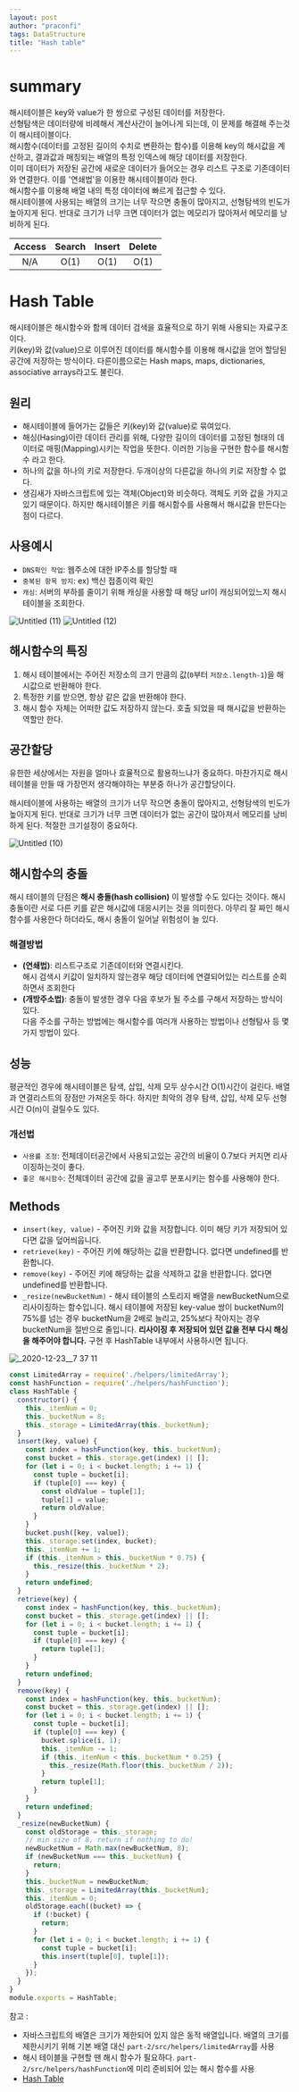```yaml
---
layout: post
author: "praconfi"
tags: DataStructure
title: "Hash table"
---
```

# summary
해시테이블은 key와 value가 한 쌍으로 구성된 데이터를 저장한다.  
선형탐색은 데이터량에 비례해서 계산사간이 늘어나게 되는데, 이 문제를 해결해 주는것이 해시테이블이다.  
해시함수(데이터를 고정된 길이의 수치로 변환하는 함수)를 이용해 key의 해시값을 계산하고, 결과값과 매칭되는 배열의 특정 인덱스에 해당 데이터를 저장한다.  
이미 데이터가 저장된 공간에 새로운 데이터가 들어오는 경우 리스트 구조로 기존데이터와 연결한다. 이를 '연쇄법'을 이용한 해시테이블이라 한다.  
해시함수를 이용해 배열 내의 특정 데이터에 빠르게 접근할 수 있다.  
해시테이블에 사용되는 배열의 크기는 너무 작으면 충돌이 많아지고, 선형탐색의 빈도가 높아지게 된다. 반대로 크기가 너무 크면 데이터가 없는 메모리가 많아져서 메모리를 낭비하게 된다.  

|Access| Search|Insert|Delete|   
|:---: | :---: | :---: | :---: |   
| N/A|O(1)|O(1)|O(1)|  

# Hash Table
해시테이블은 해시함수와 함께 데이터 검색을 효율적으로 하기 위해 사용되는 자료구조이다.  
키(key)와 값(value)으로 이루어진 데이터를 해시함수를 이용해 해시값을 얻어 할당된 공간에 저장하는 방식이다.
다른이름으로는 Hash maps, maps, dictionaries, associative arrays라고도 불린다.

## 원리
- 해시테이블에 들어가는 값들은 키(key)와 값(value)로 묶여있다.
- 해싱(Hasing)이란 데이터 관리를 위해, 다양한 길이의 데이터를 고정된 형태의 데이터로 매핑(Mapping)시키는 작업을 뜻한다. 이러한 기능을 구현한 함수를 해시함수 라고 한다.
- 하나의 값을 하나의 키로 저장한다. 두개이상의 다른값을 하나의 키로 저장할 수 없다.
- 생김새가 자바스크립트에 있는 객체(Object)와 비슷하다. 객체도 키와 값을 가지고 있기 때문이다. 하지만 해시테이블은 키를 해시함수를 사용해서 해시값을 만든다는 점이 다르다.

## 사용예시
- `DNS확인 작업`: 웹주소에 대한 IP주소를 할당할 때
- `중복된 항목 방지`: ex) 백신 접종이력 확인
- `캐싱`: 서버의 부하를 줄이기 위해 캐싱을 사용할 때 해당 url이 캐싱되어있느지 해시테이블을 조회한다.

![Untitled (11)](https://user-images.githubusercontent.com/64571546/103440407-778e2680-4c88-11eb-9089-3948d10e2d4c.png)
![Untitled (12)](https://user-images.githubusercontent.com/64571546/103440409-79f08080-4c88-11eb-8e8c-5fad3e3d4d36.png)

## 해시함수의 특징

1. 해시 테이블에서는 주어진 저장소의 크기 만큼의 값(`0`부터 `저장소.length-1`)을 해시값으로 반환해야 한다.
2. 특정한 키를 받으면, 항상 같은 값을 반환해야 한다.
3. 해시 함수 자체는 어떠한 값도 저장하지 않는다. 호출 되었을 때 해시값을 반환하는 역할만 한다.

## 공간할당

유한한 세상에서는 자원을 얼마나 효율적으로 활용하느냐가 중요하다.
마찬가지로 해시테이블을 만들 때 가장먼저 생각해야하는 부분중 하나가 공간할당이다.

해시테이블에 사용하는 배열의 크기가 너무 작으면 충돌이 많아지고, 선형탐색의 빈도가 높아지게 된다. 반대로 크기가 너무 크면 데이터가 없는 공간이 많아져서 메모리를 낭비하게 된다. 적절한 크기설정이 중요하다.

![Untitled (10)](https://user-images.githubusercontent.com/64571546/103440402-72c97280-4c88-11eb-88a7-e624403f9da6.png)

## 해시함수의 충돌
해시 테이블의 단점은 **해시 충돌(hash collision)** 이 발생할 수도 있다는 것이다.
해시 충돌이란 서로 다른 키를 같은 해시값에 대응시키는 것을 의미한다.
아무리 잘 짜인 해시 함수를 사용한다 하더라도, 해시 충돌이 일어날 위험성이 늘 있다.  
### 해결방법
- **(연쇄법)**:  리스트구조로 기존데이터와 연결시킨다.  
  해시 검색시 키값이 일치하지 않는경우 해당 데이터에 연결되어있는 리스트를 순회하면서 조회한다   
- **(개방주소법)**: 충돌이 발생한 경우 다음 후보가 될 주소를 구해서 저장하는 방식이 있다.  
  다음 주소를 구하는 방법에는 해시함수를 여러개 사용하는 방법이나 선형탐사 등 몇가지 방법이 있다.

## 성능
평균적인 경우에 해시테이블은 탐색, 삽입, 삭제 모두 상수시간 O(1)시간이 걸린다. 배열과 연결리스트의 장점만 가져온듯 하다.
하지만 최악의 경우 탐색, 삽입, 삭제 모두 선형시간 O(n)이 걸릴수도 있다.
### 개선법
- `사용률 조정`: 전체데이터공간에서 사용되고있는 공간의 비율이 0.7보다 커지면 리사이징하는것이 좋다.
- `좋은 해시함수`: 전체데이터 공간에 값을 골고루 분포시키는 함수를 사용해야 한다.

## Methods

- `insert(key, value)` - 주어진 키와 값을 저장합니다. 이미 해당 키가 저장되어 있다면 값을 덮어씌웁니다.
- `retrieve(key)` - 주어진 키에 해당하는 값을 반환합니다. 없다면 undefined를 반환합니다.
- `remove(key)` - 주어진 키에 해당하는 값을 삭제하고 값을 반환합니다. 없다면 undefined를 반환합니다.
- `_resize(newBucketNum)` - 해시 테이블의 스토리지 배열을 newBucketNum으로 리사이징하는 함수입니다. 해시 테이블에 저장된 key-value 쌍이 bucketNum의 75%를 넘는 경우 bucketNum을 2배로 늘리고, 25%보다 작아지는 경우 bucketNum을 절반으로 줄입니다. **리사이징 후 저장되어 있던 값을 전부 다시 해싱을 해주어야 합니다.** 구현 후 HashTable 내부에서 사용하시면 됩니다.
  

![_2020-12-23__7 37 11](https://user-images.githubusercontent.com/64571546/103440410-7a891700-4c88-11eb-98fd-7165ecbbb51f.png)
```jsx
const LimitedArray = require('./helpers/limitedArray');
const hashFunction = require('./helpers/hashFunction');
class HashTable {
  constructor() {
    this._itemNum = 0;
    this._bucketNum = 8;
    this._storage = LimitedArray(this._bucketNum);
  }
  insert(key, value) {
    const index = hashFunction(key, this._bucketNum);
    const bucket = this._storage.get(index) || [];
    for (let i = 0; i < bucket.length; i += 1) {
      const tuple = bucket[i];
      if (tuple[0] === key) {
        const oldValue = tuple[1];
        tuple[1] = value;
        return oldValue;
      }
    }
    bucket.push([key, value]);
    this._storage.set(index, bucket);
    this._itemNum += 1;
    if (this._itemNum > this._bucketNum * 0.75) {
      this._resize(this._bucketNum * 2);
    }
    return undefined;
  }
  retrieve(key) {
    const index = hashFunction(key, this._bucketNum);
    const bucket = this._storage.get(index) || [];
    for (let i = 0; i < bucket.length; i += 1) {
      const tuple = bucket[i];
      if (tuple[0] === key) {
        return tuple[1];
      }
    }
    return undefined;
  }
  remove(key) {
    const index = hashFunction(key, this._bucketNum);
    const bucket = this._storage.get(index) || [];
    for (let i = 0; i < bucket.length; i += 1) {
      const tuple = bucket[i];
      if (tuple[0] === key) {
        bucket.splice(i, 1);
        this._itemNum -= 1;
        if (this._itemNum < this._bucketNum * 0.25) {
          this._resize(Math.floor(this._bucketNum / 2));
        }
        return tuple[1];
      }
    }
    return undefined;
  }
  _resize(newBucketNum) {
    const oldStorage = this._storage;
    // min size of 8, return if nothing to do!
    newBucketNum = Math.max(newBucketNum, 8);
    if (newBucketNum === this._bucketNum) {
      return;
    }
    this._bucketNum = newBucketNum;
    this._storage = LimitedArray(this._bucketNum);
    this._itemNum = 0;
    oldStorage.each((bucket) => {
      if (!bucket) {
        return;
      }
      for (let i = 0; i < bucket.length; i += 1) {
        const tuple = bucket[i];
        this.insert(tuple[0], tuple[1]);
      }
    });
  }
}
module.exports = HashTable;
```
참고 :
- 자바스크립트의 배열은 크기가 제한되어 있지 않은 동적 배열입니다.
배열의 크기를 제한시키기 위해 기본 배열 대신 `part-2/src/helpers/limitedArray`를 사용
- 해시 테이블을 구현할 땐 해시 함수가 필요하다. `part-2/src/helpers/hashFunction`에 미리 준비되어 있는 해시 함수를 사용
- [Hash Table](https://en.wikipedia.org/wiki/Hash_tables)